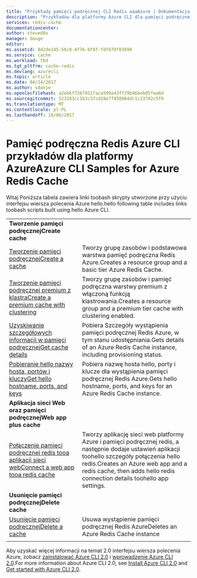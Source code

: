 ```yaml
---
title: "Przykłady pamięci podręcznej CLI Redis aaaAzure | Dokumentacja firmy Microsoft"
description: "Przykładów dla platformy Azure CLI dla pamięci podręcznej Redis Azure."
services: redis-cache
documentationcenter: 
author: steved0x
manager: douge
editor: 
ms.assetid: 8d2de145-50c0-4f76-bf8f-fdf679f03698
ms.service: cache
ms.workload: tbd
ms.tgt_pltfrm: cache-redis
ms.devlang: azurecli
ms.topic: article
ms.date: 04/14/2017
ms.author: sdanie
ms.openlocfilehash: a2eb6f7267951faca599a43ff29b46beb05fea6d
ms.sourcegitcommit: 523283cc1b3c37c428e77850964dc1c33742c5f0
ms.translationtype: MT
ms.contentlocale: pl-PL
ms.lasthandoff: 10/06/2017
---
```

# <a name="azure-cli-samples-for-azure-redis-cache"></a><span data-ttu-id="8c06b-103">Pamięć podręczna Redis Azure CLI przykładów dla platformy Azure</span><span class="sxs-lookup"><span data-stu-id="8c06b-103">Azure CLI Samples for Azure Redis Cache</span></span>

<span data-ttu-id="8c06b-104">Witaj Poniższa tabela zawiera linki toobash skrypty utworzone przy użyciu interfejsu wiersza polecenia Azure hello.</span><span class="sxs-lookup"><span data-stu-id="8c06b-104">hello following table includes links toobash scripts built using hello Azure CLI.</span></span>

| | |
|---|---|
|<span data-ttu-id="8c06b-105">**Tworzenie pamięci podręcznej**</span><span class="sxs-lookup"><span data-stu-id="8c06b-105">**Create cache**</span></span>||
| [<span data-ttu-id="8c06b-106">Tworzenie pamięci podręcznej</span><span class="sxs-lookup"><span data-stu-id="8c06b-106">Create a cache</span></span>](./scripts/create-cache.md) | <span data-ttu-id="8c06b-107">Tworzy grupę zasobów i podstawowa warstwa pamięć podręczna Redis Azure.</span><span class="sxs-lookup"><span data-stu-id="8c06b-107">Creates a resource group and a basic tier Azure Redis Cache.</span></span> |
| [<span data-ttu-id="8c06b-108">Tworzenie pamięci podręcznej premium z klastra</span><span class="sxs-lookup"><span data-stu-id="8c06b-108">Create a premium cache with clustering</span></span>](./scripts/create-premium-cache-cluster.md) | <span data-ttu-id="8c06b-109">Tworzy grupę zasobów i pamięć podręczna warstwy premium z włączoną funkcją klastrowania.</span><span class="sxs-lookup"><span data-stu-id="8c06b-109">Creates a resource group and a premium tier cache with clustering enabled.</span></span>|
| [<span data-ttu-id="8c06b-110">Uzyskiwanie szczegółowych informacji w pamięci podręcznej</span><span class="sxs-lookup"><span data-stu-id="8c06b-110">Get cache details</span></span>](./scripts/show-cache.md) | <span data-ttu-id="8c06b-111">Pobiera Szczegóły wystąpienia pamięci podręcznej Redis Azure, w tym stanu udostępniania.</span><span class="sxs-lookup"><span data-stu-id="8c06b-111">Gets details of an Azure Redis Cache instance, including provisioning status.</span></span> |
| [<span data-ttu-id="8c06b-112">Pobieranie hello nazwy hosta, portów i kluczy</span><span class="sxs-lookup"><span data-stu-id="8c06b-112">Get hello hostname, ports, and keys</span></span>](./scripts/cache-keys-ports.md) | <span data-ttu-id="8c06b-113">Pobiera nazwę hosta hello, porty i klucze dla wystąpienia pamięci podręcznej Redis Azure.</span><span class="sxs-lookup"><span data-stu-id="8c06b-113">Gets hello hostname, ports, and keys for an Azure Redis Cache instance.</span></span> |
|<span data-ttu-id="8c06b-114">**Aplikacja sieci Web oraz pamięci podręcznej**</span><span class="sxs-lookup"><span data-stu-id="8c06b-114">**Web app plus cache**</span></span>||
| [<span data-ttu-id="8c06b-115">Połączenie pamięci podręcznej redis tooa aplikacji sieci web</span><span class="sxs-lookup"><span data-stu-id="8c06b-115">Connect a web app tooa redis cache</span></span>](./../app-service-web/scripts/app-service-cli-app-service-redis.md) | <span data-ttu-id="8c06b-116">Tworzy aplikację sieci web platformy Azure i pamięci podręcznej redis, a następnie dodaje ustawień aplikacji toohello szczegóły połączenia hello redis.</span><span class="sxs-lookup"><span data-stu-id="8c06b-116">Creates an Azure web app and a redis cache, then adds hello redis connection details toohello app settings.</span></span> |
|<span data-ttu-id="8c06b-117">**Usunięcie pamięci podręcznej**</span><span class="sxs-lookup"><span data-stu-id="8c06b-117">**Delete cache**</span></span>||
| [<span data-ttu-id="8c06b-118">Usunięcie pamięci podręcznej</span><span class="sxs-lookup"><span data-stu-id="8c06b-118">Delete a cache</span></span>](./scripts/delete-cache.md) | <span data-ttu-id="8c06b-119">Usuwa wystąpienie pamięci podręcznej Redis Azure</span><span class="sxs-lookup"><span data-stu-id="8c06b-119">Deletes an Azure Redis Cache instance</span></span>  |
| | |

<span data-ttu-id="8c06b-120">Aby uzyskać więcej informacji na temat 2.0 interfejsu wiersza polecenia Azure, zobacz [zainstalować Azure CLI 2.0](https://docs.microsoft.com/cli/azure/install-azure-cli) i [wprowadzenie Azure CLI 2.0](https://docs.microsoft.com/cli/azure/get-started-with-azure-cli).</span><span class="sxs-lookup"><span data-stu-id="8c06b-120">For more information about Azure CLI 2.0, see [Install Azure CLI 2.0](https://docs.microsoft.com/cli/azure/install-azure-cli) and [Get started with Azure CLI 2.0](https://docs.microsoft.com/cli/azure/get-started-with-azure-cli).</span></span>